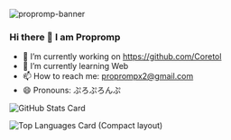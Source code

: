 ![propromp-banner](https://user-images.githubusercontent.com/62823412/186910051-d52ff913-4128-4d6f-bead-57eccfa1cc69.png)
### Hi there 👋 I am Propromp

- 🔭 I’m currently working on https://github.com/Coretol
- 🌱 I’m currently learning Web
- 📫 How to reach me: proprompx2@gmail.com
- 😄 Pronouns: ぷろぷろんぷ

![GitHub Stats Card](https://github-readme-stats.vercel.app/api?username=Propromp&theme=dark)

![Top Languages Card (Compact layout)](https://github-readme-stats.vercel.app/api/top-langs/?username=Propromp&layout=compact&theme=dark)
